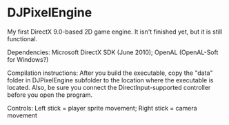 # DJPixelEngine
My first DirectX 9.0-based 2D game engine. It isn't finished yet, but it is still functional.

Dependencies:
Microsoft DirectX SDK (June 2010);
OpenAL (OpenAL-Soft for Windows?)

Compilation instructions:
After you build the executable, copy the "data" folder in DJPixelEngine subfolder to the location where the executable is located. Also, be sure you connect the DirectInput-supported controller before you open the program.

Controls:
Left stick = player sprite movement;
Right stick = camera movement
